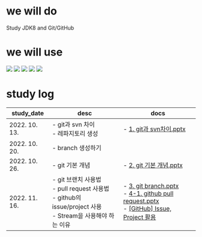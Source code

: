  
 we will do
 =============
Study JDK8 and Git/GitHub


 we will use
 =============
 <img src="https://img.shields.io/badge/Java-007396?style=flat&logo=OpenJDK&logoColor=white"/> <img src="https://img.shields.io/badge/Eclipse IDE-2C2255?style=flat&logo=Eclipse IDE&logoColor=white"/> 
 <img src="https://img.shields.io/badge/git-F05032?style=flat&logo=git&logoColor=white"/> <img src="https://img.shields.io/badge/GitHub-181717?style=flat&logo=GitHub&logoColor=white"/> <img src="https://img.shields.io/badge/Sourcetree-0052CC?style=flat&logo=Sourcetree&logoColor=white"/>


 study log
 =============
 | study_date | desc | docs |
|-----------------|----------------|----------------|
|2022. 10. 13.|- git과 svn 차이<br/> - 레파지토리 생성|- [1. git과 svn차이.pptx](https://github.com/SeungHeeNoh/study_well/blob/main/docs/1.%20git%EA%B3%BC%20svn%20%EC%B0%A8%EC%9D%B4.pptx)|
|2022. 10. 20.|- branch 생성하기||
|2022. 10. 26.|- git 기본 개념|- [2. git 기본 개념.pptx](https://github.com/SeungHeeNoh/study_well/blob/main/docs/2.%20git%20%EA%B8%B0%EB%B3%B8%20%EA%B0%9C%EB%85%90.pptx)|
|2022. 11. 16.|- git 브랜치 사용법<br/> - pull request 사용법<br/> - github의 issue/project 사용<br/> - Stream을 사용해야 하는 이유|- [3. git branch.pptx](https://github.com/SeungHeeNoh/study_well/blob/main/docs/3.%20git%20branch.pptx)<br/> - [4-1. github pull request.pptx](https://github.com/SeungHeeNoh/study_well/blob/main/docs/4-1.%20github%20pull%20request.pptx)<br/> - [[GitHub] Issue, Project 활용](https://velog.io/@dohaeng0/GitHub-Project-Issue-%ED%99%9C%EC%9A%A9)<br/>|
